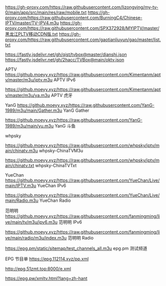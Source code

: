 https://gh-proxy.com/https://raw.githubusercontent.com/lizongying/my-tv-0/main/app/src/main/res/raw/mobile.txt
https://gh-proxy.com/https://raw.githubusercontent.com/BurningC4/Chinese-IPTV/master/TV-IPV4.m3u
https://gh-proxy.com/https://raw.githubusercontent.com/SPX372928/MYIPTV/master/黑龙江PLTV移动CDN版.txt
https://gh-proxy.com/https://raw.githubusercontent.com/gaotianliuyun/gao/master/list.txt

https://fastly.jsdelivr.net/gh/qist/tvbox@master/dianshi.json
https://fastly.jsdelivr.net/gh/2hacc/TVBox@main/oktv.json


APTV
https://github.moeyy.xyz/https://raw.githubusercontent.com/Kimentanm/aptv/master/m3u/iptv.m3u    APTV IPv6

https://github.moeyy.xyz/https://raw.githubusercontent.com/Kimentanm/aptv/master/m3u/ya.m3u    APTV 虎牙

YanG
https://github.moeyy.xyz/https://raw.githubusercontent.com/YanG-1989/m3u/main/Gather.m3u    YanG Gather

https://github.moeyy.xyz/https://raw.githubusercontent.com/YanG-1989/m3u/main/yu.m3u    YanG 斗鱼

whpsky

https://github.moeyy.xyz/https://raw.githubusercontent.com/whpsky/iptv/main/chinatv.m3u    whpsky-ChinaTVM3u

https://github.moeyy.xyz/https://raw.githubusercontent.com/whpsky/iptv/main/chinatv.txt    whpsky-ChinaTVTxt

YueChan
https://github.moeyy.xyz/https://raw.githubusercontent.com/YueChan/Live/main/IPTV.m3u    YueChan IPv6

https://github.moeyy.xyz/https://raw.githubusercontent.com/YueChan/Live/main/Radio.m3u    YueChan Radio

范明明
https://github.moeyy.xyz/https://raw.githubusercontent.com/fanmingming/live/main/tv/m3u/ipv6.m3u    范明明 IPv6

https://github.moeyy.xyz/https://raw.githubusercontent.com/fanmingming/live/main/radio/m3u/index.m3u    范明明 Radio


https://epg.pm/static/sitemap/test_channels_all.m3u    epg.pm 测试频道

EPG 节目单
https://epg.112114.xyz/pp.xml

http://epg.51zmt.top:8000/e.xml

https://epg.pw/xmltv.html?lang=zh-hant
